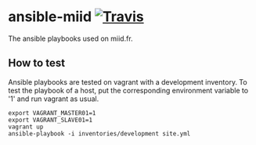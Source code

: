 # ansible-miid [![Travis][travis-img]][travis-url]
The ansible playbooks used on miid.fr.

## How to test

Ansible playbooks are tested on vagrant with a development inventory.
To test the playbook of a host, put the corresponding environment variable to
'1' and run vagrant as usual.

```shell
export VAGRANT_MASTER01=1
export VAGRANT_SLAVE01=1
vagrant up
ansible-playbook -i inventories/development site.yml
```

[travis-img]: https://travis-ci.org/Damoun/ansible-miid.svg
[travis-url]: https://travis-ci.org/Damoun/ansible-miid/
